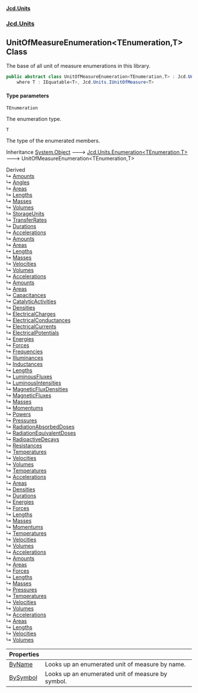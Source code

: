 #### [Jcd.Units](index.md 'index')
### [Jcd.Units](Jcd.Units.md 'Jcd.Units')

## UnitOfMeasureEnumeration<TEnumeration,T> Class

The base of all unit of measure enumerations in this library.

```csharp
public abstract class UnitOfMeasureEnumeration<TEnumeration,T> : Jcd.Units.Enumeration<TEnumeration, T>
    where T : IEquatable<T>, Jcd.Units.IUnitOfMeasure<T>
```
#### Type parameters

<a name='Jcd.Units.UnitOfMeasureEnumeration_TEnumeration,T_.TEnumeration'></a>

`TEnumeration`

The enumeration type.

<a name='Jcd.Units.UnitOfMeasureEnumeration_TEnumeration,T_.T'></a>

`T`

The type of the enumerated members.

Inheritance [System.Object](https://docs.microsoft.com/en-us/dotnet/api/System.Object 'System.Object') &#129106; [Jcd.Units.Enumeration&lt;](Enumeration_TEnumeration,T_.md 'Jcd.Units.Enumeration<TEnumeration,T>')[TEnumeration](UnitOfMeasureEnumeration_TEnumeration,T_.md#Jcd.Units.UnitOfMeasureEnumeration_TEnumeration,T_.TEnumeration 'Jcd.Units.UnitOfMeasureEnumeration<TEnumeration,T>.TEnumeration')[,](Enumeration_TEnumeration,T_.md 'Jcd.Units.Enumeration<TEnumeration,T>')[T](UnitOfMeasureEnumeration_TEnumeration,T_.md#Jcd.Units.UnitOfMeasureEnumeration_TEnumeration,T_.T 'Jcd.Units.UnitOfMeasureEnumeration<TEnumeration,T>.T')[&gt;](Enumeration_TEnumeration,T_.md 'Jcd.Units.Enumeration<TEnumeration,T>') &#129106; UnitOfMeasureEnumeration<TEnumeration,T>

Derived  
&#8627; [Amounts](Amounts.md 'Jcd.Units.UnitsOfMeasure.Amounts')  
&#8627; [Angles](Angles.md 'Jcd.Units.UnitsOfMeasure.Angles')  
&#8627; [Areas](Areas.md 'Jcd.Units.UnitsOfMeasure.Astronomical.Areas')  
&#8627; [Lengths](Lengths.md 'Jcd.Units.UnitsOfMeasure.Astronomical.Lengths')  
&#8627; [Masses](Masses.md 'Jcd.Units.UnitsOfMeasure.Astronomical.Masses')  
&#8627; [Volumes](Volumes.md 'Jcd.Units.UnitsOfMeasure.Astronomical.Volumes')  
&#8627; [StorageUnits](StorageUnits.md 'Jcd.Units.UnitsOfMeasure.Data.StorageUnits')  
&#8627; [TransferRates](TransferRates.md 'Jcd.Units.UnitsOfMeasure.Data.TransferRates')  
&#8627; [Durations](Durations.md 'Jcd.Units.UnitsOfMeasure.Durations')  
&#8627; [Accelerations](Accelerations.md 'Jcd.Units.UnitsOfMeasure.Imperial.Accelerations')  
&#8627; [Amounts](Amounts.md 'Jcd.Units.UnitsOfMeasure.Imperial.Amounts')  
&#8627; [Areas](Areas.md 'Jcd.Units.UnitsOfMeasure.Imperial.Areas')  
&#8627; [Lengths](Lengths.md 'Jcd.Units.UnitsOfMeasure.Imperial.Lengths')  
&#8627; [Masses](Masses.md 'Jcd.Units.UnitsOfMeasure.Imperial.Masses')  
&#8627; [Velocities](Velocities.md 'Jcd.Units.UnitsOfMeasure.Imperial.Velocities')  
&#8627; [Volumes](Volumes.md 'Jcd.Units.UnitsOfMeasure.Imperial.Volumes')  
&#8627; [Accelerations](Accelerations.md 'Jcd.Units.UnitsOfMeasure.SI.Accelerations')  
&#8627; [Amounts](Amounts.md 'Jcd.Units.UnitsOfMeasure.SI.Amounts')  
&#8627; [Areas](Areas.md 'Jcd.Units.UnitsOfMeasure.SI.Areas')  
&#8627; [Capacitances](Capacitances.md 'Jcd.Units.UnitsOfMeasure.SI.Capacitances')  
&#8627; [CatalyticActivities](CatalyticActivities.md 'Jcd.Units.UnitsOfMeasure.SI.CatalyticActivities')  
&#8627; [Densities](Densities.md 'Jcd.Units.UnitsOfMeasure.SI.Densities')  
&#8627; [ElectricalCharges](ElectricalCharges.md 'Jcd.Units.UnitsOfMeasure.SI.ElectricalCharges')  
&#8627; [ElectricalConductances](ElectricalConductances.md 'Jcd.Units.UnitsOfMeasure.SI.ElectricalConductances')  
&#8627; [ElectricalCurrents](ElectricalCurrents.md 'Jcd.Units.UnitsOfMeasure.SI.ElectricalCurrents')  
&#8627; [ElectricalPotentials](ElectricalPotentials.md 'Jcd.Units.UnitsOfMeasure.SI.ElectricalPotentials')  
&#8627; [Energies](Energies.md 'Jcd.Units.UnitsOfMeasure.SI.Energies')  
&#8627; [Forces](Forces.md 'Jcd.Units.UnitsOfMeasure.SI.Forces')  
&#8627; [Frequencies](Frequencies.md 'Jcd.Units.UnitsOfMeasure.SI.Frequencies')  
&#8627; [Illuminances](Illuminances.md 'Jcd.Units.UnitsOfMeasure.SI.Illuminances')  
&#8627; [Inductances](Inductances.md 'Jcd.Units.UnitsOfMeasure.SI.Inductances')  
&#8627; [Lengths](Lengths.md 'Jcd.Units.UnitsOfMeasure.SI.Lengths')  
&#8627; [LuminousFluxes](LuminousFluxes.md 'Jcd.Units.UnitsOfMeasure.SI.LuminousFluxes')  
&#8627; [LuminousIntensities](LuminousIntensities.md 'Jcd.Units.UnitsOfMeasure.SI.LuminousIntensities')  
&#8627; [MagneticFluxDensities](MagneticFluxDensities.md 'Jcd.Units.UnitsOfMeasure.SI.MagneticFluxDensities')  
&#8627; [MagneticFluxes](MagneticFluxes.md 'Jcd.Units.UnitsOfMeasure.SI.MagneticFluxes')  
&#8627; [Masses](Masses.md 'Jcd.Units.UnitsOfMeasure.SI.Masses')  
&#8627; [Momentums](Momentums.md 'Jcd.Units.UnitsOfMeasure.SI.Momentums')  
&#8627; [Powers](Powers.md 'Jcd.Units.UnitsOfMeasure.SI.Powers')  
&#8627; [Pressures](Pressures.md 'Jcd.Units.UnitsOfMeasure.SI.Pressures')  
&#8627; [RadiationAbsorbedDoses](RadiationAbsorbedDoses.md 'Jcd.Units.UnitsOfMeasure.SI.RadiationAbsorbedDoses')  
&#8627; [RadiationEquivalentDoses](RadiationEquivalentDoses.md 'Jcd.Units.UnitsOfMeasure.SI.RadiationEquivalentDoses')  
&#8627; [RadioactiveDecays](RadioactiveDecays.md 'Jcd.Units.UnitsOfMeasure.SI.RadioactiveDecays')  
&#8627; [Resistances](Resistances.md 'Jcd.Units.UnitsOfMeasure.SI.Resistances')  
&#8627; [Temperatures](Temperatures.md 'Jcd.Units.UnitsOfMeasure.SI.Temperatures')  
&#8627; [Velocities](Velocities.md 'Jcd.Units.UnitsOfMeasure.SI.Velocities')  
&#8627; [Volumes](Volumes.md 'Jcd.Units.UnitsOfMeasure.SI.Volumes')  
&#8627; [Temperatures](Temperatures.md 'Jcd.Units.UnitsOfMeasure.Temperatures')  
&#8627; [Accelerations](Accelerations.md 'Jcd.Units.UnitsOfMeasure.TheoreticalPhysics.Accelerations')  
&#8627; [Areas](Areas.md 'Jcd.Units.UnitsOfMeasure.TheoreticalPhysics.Areas')  
&#8627; [Densities](Densities.md 'Jcd.Units.UnitsOfMeasure.TheoreticalPhysics.Densities')  
&#8627; [Durations](Durations.md 'Jcd.Units.UnitsOfMeasure.TheoreticalPhysics.Durations')  
&#8627; [Energies](Energies.md 'Jcd.Units.UnitsOfMeasure.TheoreticalPhysics.Energies')  
&#8627; [Forces](Forces.md 'Jcd.Units.UnitsOfMeasure.TheoreticalPhysics.Forces')  
&#8627; [Lengths](Lengths.md 'Jcd.Units.UnitsOfMeasure.TheoreticalPhysics.Lengths')  
&#8627; [Masses](Masses.md 'Jcd.Units.UnitsOfMeasure.TheoreticalPhysics.Masses')  
&#8627; [Momentums](Momentums.md 'Jcd.Units.UnitsOfMeasure.TheoreticalPhysics.Momentums')  
&#8627; [Temperatures](Temperatures.md 'Jcd.Units.UnitsOfMeasure.TheoreticalPhysics.Temperatures')  
&#8627; [Velocities](Velocities.md 'Jcd.Units.UnitsOfMeasure.TheoreticalPhysics.Velocities')  
&#8627; [Volumes](Volumes.md 'Jcd.Units.UnitsOfMeasure.TheoreticalPhysics.Volumes')  
&#8627; [Accelerations](Accelerations.md 'Jcd.Units.UnitsOfMeasure.USCustomary.Accelerations')  
&#8627; [Amounts](Amounts.md 'Jcd.Units.UnitsOfMeasure.USCustomary.Amounts')  
&#8627; [Areas](Areas.md 'Jcd.Units.UnitsOfMeasure.USCustomary.Areas')  
&#8627; [Forces](Forces.md 'Jcd.Units.UnitsOfMeasure.USCustomary.Forces')  
&#8627; [Lengths](Lengths.md 'Jcd.Units.UnitsOfMeasure.USCustomary.Lengths')  
&#8627; [Masses](Masses.md 'Jcd.Units.UnitsOfMeasure.USCustomary.Masses')  
&#8627; [Pressures](Pressures.md 'Jcd.Units.UnitsOfMeasure.USCustomary.Pressures')  
&#8627; [Temperatures](Temperatures.md 'Jcd.Units.UnitsOfMeasure.USCustomary.Temperatures')  
&#8627; [Velocities](Velocities.md 'Jcd.Units.UnitsOfMeasure.USCustomary.Velocities')  
&#8627; [Volumes](Volumes.md 'Jcd.Units.UnitsOfMeasure.USCustomary.Volumes')  
&#8627; [Accelerations](Accelerations.md 'Jcd.Units.UnitsOfMeasure.USSurvey.Accelerations')  
&#8627; [Areas](Areas.md 'Jcd.Units.UnitsOfMeasure.USSurvey.Areas')  
&#8627; [Lengths](Lengths.md 'Jcd.Units.UnitsOfMeasure.USSurvey.Lengths')  
&#8627; [Velocities](Velocities.md 'Jcd.Units.UnitsOfMeasure.USSurvey.Velocities')  
&#8627; [Volumes](Volumes.md 'Jcd.Units.UnitsOfMeasure.USSurvey.Volumes')

| Properties | |
| :--- | :--- |
| [ByName](UnitOfMeasureEnumeration_TEnumeration,T_.ByName.md 'Jcd.Units.UnitOfMeasureEnumeration<TEnumeration,T>.ByName') | Looks up an enumerated unit of measure by name. |
| [BySymbol](UnitOfMeasureEnumeration_TEnumeration,T_.BySymbol.md 'Jcd.Units.UnitOfMeasureEnumeration<TEnumeration,T>.BySymbol') | Looks up an enumerated unit of measure by symbol. |
